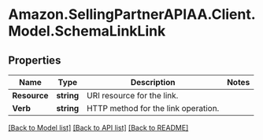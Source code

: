# Amazon.SellingPartnerAPIAA.Client.Model.SchemaLinkLink
## Properties

Name | Type | Description | Notes
------------ | ------------- | ------------- | -------------
**Resource** | **string** | URI resource for the link. | 
**Verb** | **string** | HTTP method for the link operation. | 

[[Back to Model list]](../README.md#documentation-for-models) [[Back to API list]](../README.md#documentation-for-api-endpoints) [[Back to README]](../README.md)

